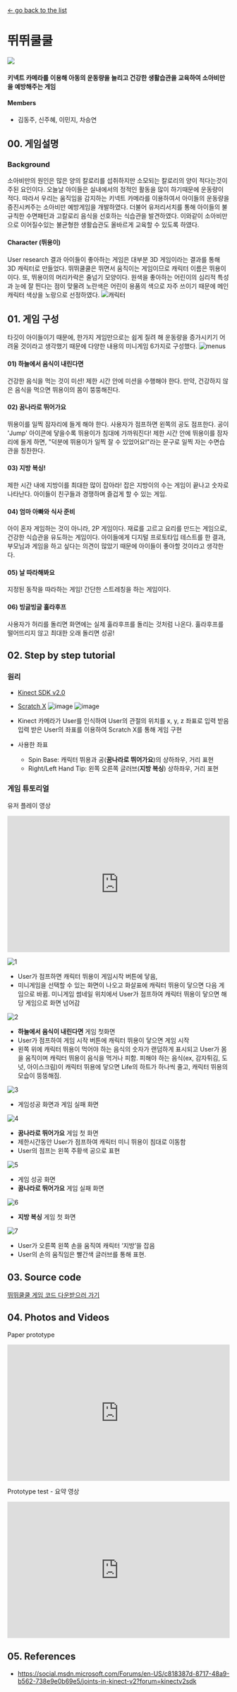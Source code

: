 [← go back to the list](https://HandongHCI.github.io/StudentProjects/HCI2019S)

# 뛰뛰쿨쿨 
![](1.png) 

#### 키넥트 카메라를 이용해 아동의 운동량을 늘리고 건강한 생활습관을 교육하여 소아비만을 예방해주는 게임

#### Members
   - 김동주, 신주혜, 이민지, 차승연

## 00. 게임설명
### Background
소아비만의 원인은 많은 양의 칼로리를 섭취하지만 소모되는 칼로리의 양이 적다는것이 주된 요인이다. 오늘날 아이들은 실내에서의 정적인 활동을 많이 하기때문에 운동량이 적다. 따라서 우리는 움직임을 감지하는 키넥트 카메라를 이용하여서 아이들의 운동량을 증진시켜주는 소아비만 예방게임을 개발하였다. 
더불어 유저리서치를 통해 아이들의 불규칙한 수면패턴과 고칼로리 음식을 선호하는 식습관을 발견하였다. 이와같이 소아비만으로 이어질수있는 불균형한 생활습관도 올바르게 교육할 수 있도록 하였다.

#### Character (뛰용이)
User research 결과 아이들이 좋아하는 게임은 대부분 3D 게임이라는 결과를 통해 3D 캐릭터로 만들었다.
뛰뛰쿨쿨은 뛰면서 움직이는 게임이므로 캐릭터 이름은 뛰용이이다. 또, 뛰용이의 머리카락은 줄넘기 모양이다.
원색을 좋아하는 어린이의 심리적 특성과 눈에 잘 띈다는 점이 맞물려 노란색은 어린이 용품의 색으로 자주 쓰이기 때문에 메인캐릭터 색상을 노랑으로 선정하였다.
![캐릭터](img/2.png)
  

## 01. 게임 구성
타깃이 아이들이기 때문에, 한가지 게임만으로는 쉽게 질려 해 운동량을 증가시키기 어려울 것이라고 생각했기 때문에 다양한 내용의 미니게임 6가지로 구성했다.
![menus](img/3.png)

####  01) 하늘에서 음식이 내린다면
건강한 음식을 먹는 것이 미션! 제한 시간 안에 미션을 수행해야 한다. 만약, 건강하지 않은 음식을 먹으면 뛰용이의 몸이 뚱뚱해진다.

####  02) 꿈나라로 뛰어가요
뛰용이를 일찍 잠자리에 들게 해야 한다. 사용자가 점프하면 왼쪽의 공도 점프한다. 공이 'Jump' 아이콘에 닿을수록 뛰용이가 침대에 가까워진다! 제한 시간 안에 뛰용이를 잠자리에 들게 하면, "덕분에 뛰용이가 일찍 잘 수 있었어요!"라는 문구로 일찍 자는 수면습관을 칭찬한다.

####  03) 지방 복싱!
제한 시간 내에 지방이를 최대한 많이 잡아라! 잡은 지방이의 수는 게임이 끝나고 숫자로 나타난다. 아이들이 친구들과 경쟁하며 즐겁게 할 수 있는 게임.

####  04) 엄마 아빠와 식사 준비
아이 혼자 게임하는 것이 아니라, 2P 게임이다. 재료를 고르고 요리를 만드는 게임으로, 건강한 식습관을 유도하는 게임이다. 아이들에게 디지털 프로토타입 테스트를 한 결과, 부모님과 게임을 하고 싶다는 의견이 많았기 때문에 아이들이 좋아할 것이라고 생각한다.

####  05) 날 따라해봐요
지정된 동작을 따라하는 게임! 간단한 스트레칭을 하는 게임이다. 

####  06) 빙글빙글 훌라후프
사용자가 허리를 돌리면 화면에는 실제 훌라후프를 돌리는 것처럼 나온다. 훌라후프를 떨어뜨리지 않고 최대한 오래 돌리면 성공!


## 02. Step by step tutorial
### 원리
- [Kinect SDK v2.0](https://www.microsoft.com/en-us/download/details.aspx?id=44561)
- [Scratch X](https://github.com/stephenhowell/kinect2scratch)
![image](img/4.png)
![image](img/5.png)

- Kinect 카메라가 User를 인식하여 User의 관절의 위치를 x, y, z 좌표로 입력 받음
입력 받은 User의 좌표를 이용하여 Scratch X를 통해 게임 구현
- 사용한 좌표
	- Spin Base: 캐릭터 뛰용과 공(**꿈나라로 뛰어가요**)의 상하좌우, 거리 표현
	- Right/Left Hand Tip: 왼쪽 오른쪽 글러브(**지방 복싱**) 상하좌우, 거리 표현


### 게임 튜토리얼 

유저 플레이 영상
<div style="position: relative; padding-bottom: 56.25%; padding-top: 25px; height: 0;"><iframe src="https://www.youtube.com/embed/eOAuMgEgBc4" frameborder="0" allow="autoplay; encrypted-media" allowfullscreen style="position: absolute; top: 0; left: 0; width: 100%; height: 100%;"></iframe></div>

![1](img/6.png)
- User가 점프하면 캐릭터 뛰용이 게임시작 버튼에 닿음, 
- 미니게임을 선택할 수 있는 화면이 나오고 화살표에 캐릭터 뛰용이 닿으면 다음 게임으로 바뀜. 미니게임 썸네일 위치에서 User가 점프하여 캐릭터 뛰용이 닿으면 해당 게임으로 화면 넘어감

![2](img/7.png)
- **하늘에서 음식이 내린다면** 게임 첫화면
- User가 점프하여 게임 시작 버튼에 캐릭터 뛰용이 닿으면 게임 시작
- 왼쪽 위에 캐릭터 뛰용이 먹어야 하는 음식의 숫자가 랜덤하게 표시되고 User가 몸을 움직이며 캐릭터 뛰용이 음식을 먹거나 피함. 피해야 하는 음식(ex, 감자튀김, 도넛, 아이스크림)이 캐릭터 뛰용에 닿으면 Life의 하트가 하나씩 줄고, 캐릭터 뛰용의 모습이 뚱뚱해짐. 

![3](img/8.png)
- 게임성공 화면과 게임 실패 화면

![4](img/9.png)
- **꿈나라로 뛰어가요** 게임 첫 화면
- 제한시간동안 User가 점프하여 캐릭터 미니 뛰용이 침대로 이동함
- User의 점프는 왼쪽 주황색 공으로 표현

![5](img/10.png)
- 게임 성공 화면
- **꿈나라로 뛰어가요** 게임 실패 화면

![6](img/11.png)
- **지방 복싱** 게임 첫 화면

![7](img/12.png)
- User가 오른쪽 왼쪽 손을 움직여 캐릭터 ‘지방’을 잡음
- User의 손의 움직임은 빨간색 글러브를 통해 표현.



## 03. Source code
[뛰뛰쿨쿨 게임 코드 다운받으러 가기](https://github.com/HandongHCI/HandongHCI.github.io/tree/master/StudentProjects/HCI2019S/KinectKidsExercise/)


## 04. Photos and Videos
Paper prototype
<div style="position: relative; padding-bottom: 56.25%; padding-top: 25px; height: 0;"><iframe src="https://www.youtube.com/embed/8O7r_UCfcts" frameborder="0" allow="autoplay; encrypted-media" allowfullscreen style="position: absolute; top: 0; left: 0; width: 100%; height: 100%;"></iframe></div>

Prototype test - 요약 영상
<div style="position: relative; padding-bottom: 56.25%; padding-top: 25px; height: 0;"><iframe src="https://www.youtube.com/embed/3JFlcdSHb60" frameborder="0" allow="autoplay; encrypted-media" allowfullscreen style="position: absolute; top: 0; left: 0; width: 100%; height: 100%;"></iframe></div>


## 05. References
- https://social.msdn.microsoft.com/Forums/en-US/c818387d-8717-48a9-b562-738e9e0b69e5/joints-in-kinect-v2?forum=kinectv2sdk